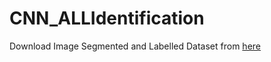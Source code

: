 # CNN_ALLIdentification

Download Image Segmented and Labelled Dataset from [here](https://drive.google.com/file/d/1cucQA8oiwO38fHcNDca43-JfGilLKYPh/view?usp=sharing)

